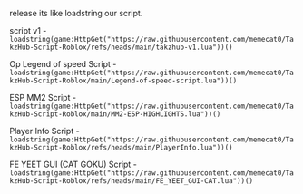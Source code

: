 release its like loadstring our script.


script v1 - ```loadstring(game:HttpGet("https://raw.githubusercontent.com/memecat0/TakzHub-Script-Roblox/refs/heads/main/takzhub-v1.lua"))()```


Op Legend of speed Script - ```loadstring(game:HttpGet("https://raw.githubusercontent.com/memecat0/TakzHub-Script-Roblox/main/Legend-of-speed-script.lua"))()```


ESP MM2 Script - ```loadstring(game:HttpGet("https://raw.githubusercontent.com/memecat0/TakzHub-Script-Roblox/main/MM2-ESP-HIGHLIGHTS.lua"))()```


Player Info Script - ```loadstring(game:HttpGet("https://raw.githubusercontent.com/memecat0/TakzHub-Script-Roblox/refs/heads/main/PlayerInfo.lua"))()```


FE YEET GUI (CAT GOKU) Script - ```loadstring(game:HttpGet("https://raw.githubusercontent.com/memecat0/TakzHub-Script-Roblox/refs/heads/main/FE_YEET_GUI-CAT.lua"))()```
